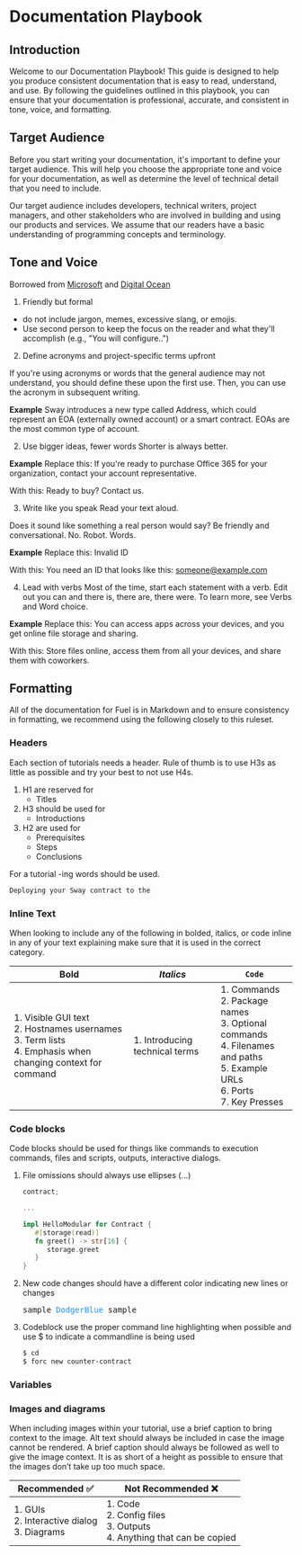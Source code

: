 # Documentation Playbook

## Introduction

Welcome to our Documentation Playbook! This guide is designed to help you produce consistent documentation that is easy to read, understand, and use. By following the guidelines outlined in this playbook, you can ensure that your documentation is professional, accurate, and consistent in tone, voice, and formatting.

## Target Audience

Before you start writing your documentation, it's important to define your target audience. This will help you choose the appropriate tone and voice for your documentation, as well as determine the level of technical detail that you need to include.

Our target audience includes developers, technical writers, project managers, and other stakeholders who are involved in building and using our products and services. We assume that our readers have a basic understanding of programming concepts and terminology.

## Tone and Voice

Borrowed from [Microsoft](https://learn.microsoft.com/en-us/style-guide/top-10-tips-style-voice) and [Digital Ocean](https://www.digitalocean.com/community/tutorials/digitalocean-s-technical-writing-guidelines)

1. Friendly but formal

- do not include jargon, memes, excessive slang, or emojis.
- Use second person to keep the focus on the reader and what they'll accomplish (e.g., "You will configure..")

2. Define acronyms and project-specific terms upfront

If you're using acronyms or words that the general audience may not understand, you should define these upon the first use. Then, you can use the acronym in subsequent writing.

**Example**
Sway introduces a new type called Address, which could represent an EOA (externally owned account) or a smart contract. EOAs are the most common type of account.

2. Use bigger ideas, fewer words
   Shorter is always better.

**Example**
Replace this: If you're ready to purchase Office 365 for your organization, contact your account representative.

With this: Ready to buy? Contact us.

3. Write like you speak
   Read your text aloud.

Does it sound like something a real person would say? Be friendly and conversational. No. Robot. Words.

**Example**
Replace this: Invalid ID

With this: You need an ID that looks like this: someone@example.com

4. Lead with verbs
   Most of the time, start each statement with a verb. Edit out you can and there is, there are, there were. To learn more, see Verbs and Word choice.

**Example**
Replace this: You can access apps across your devices, and you get online file storage and sharing.

With this: Store files online, access them from all your devices, and share them with coworkers.

## Formatting

All of the documentation for Fuel is in Markdown and to ensure consistency in formatting, we recommend using the following closely to this ruleset.

### Headers

Each section of tutorials needs a header. Rule of thumb is to use H3s as little as possible and try your best to not use H4s.
1. H1 are reserved for 
     - Titles
2. H3 should be used for 
   - Introductions
3. H2 are used for 
     - Prerequisites
     - Steps
     - Conclusions

For a tutorial -ing words should be used. 

```md
Deploying your Sway contract to the 
```

### Inline Text
When looking to include any of the following in bolded, italics, or code inline in any of your text explaining make sure that it is used in the correct category.

| **Bold**                                                                                                        | _Italics_                      | `Code`                                                                                                                             |
|-----------------------------------------------------------------------------------------------------------------|--------------------------------|------------------------------------------------------------------------------------------------------------------------------------|
| 1. Visible GUI text<br>2. Hostnames usernames<br>3. Term lists<br>4. Emphasis when changing context for command | 1. Introducing technical terms | 1. Commands<br>2. Package names<br>3. Optional commands<br>4. Filenames and paths<br>5. Example URLs<br>6. Ports<br>7. Key Presses |


### Code blocks
Code blocks should be used for things like commands to execution commands, files and scripts, outputs, interactive dialogs.


1. File omissions should always use ellipses (...)

   ```rust
   contract;

   ...

   impl HelloModular for Contract {
      #[storage(read)]
      fn greet() -> str[16] {
         storage.greet
      }
   }
   ```

2. New code changes should have a different color indicating new lines or changes

   <pre>
   sample <span style="color:DodgerBlue">DodgerBlue</span> sample
   </pre>


3. Codeblock use the proper command line highlighting when possible and use $ to indicate a commandline is being used

   ```bash
   $ cd
   $ forc new counter-contract
   ```

### Variables

### Images and diagrams

When including images within your tutorial, use a brief caption to bring context to the image. Alt text should always be included in case the image cannot be rendered. A brief caption should always be followed as well to give the image context. It is as short of a height as possible to ensure that the images don’t take up too much space. 

| Recommended ✅                                   | Not Recommended ❌                                                          |
|-------------------------------------------------|-----------------------------------------------------------------------------|
| 1. GUIs<br>2. Interactive dialog<br>3. Diagrams | 1. Code<br>2. Config files<br>3. Outputs <br>4. Anything that can be copied |

